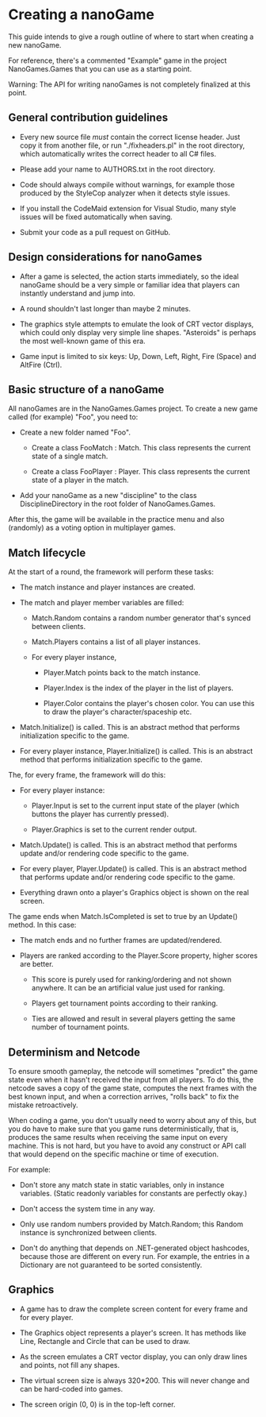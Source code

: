 Creating a nanoGame
===================

This guide intends to give a rough outline of where to start when creating a new nanoGame.

For reference, there's a commented "Example" game in the project NanoGames.Games that you can use as a starting point.

Warning: The API for writing nanoGames is not completely finalized at this point.


General contribution guidelines
-------------------------------

  - Every new source file *must* contain the correct license header. Just copy it from another file, or run "./fixheaders.pl" in the root directory, which automatically writes the correct header to all C# files.

  - Please add your name to AUTHORS.txt in the root directory.

  - Code should always compile without warnings, for example those produced by the StyleCop analyzer when it detects style issues.

  - If you install the CodeMaid extension for Visual Studio, many style issues will be fixed automatically when saving.

  - Submit your code as a pull request on GitHub.


Design considerations for nanoGames
-----------------------------------

  - After a game is selected, the action starts immediately, so the ideal nanoGame should be a very simple or familiar idea that players can instantly understand and jump into.

  - A round shouldn't last longer than maybe 2 minutes.

  - The graphics style attempts to emulate the look of CRT vector displays, which could only display very simple line shapes. "Asteroids" is perhaps the most well-known game of this era.

  - Game input is limited to six keys: Up, Down, Left, Right, Fire (Space) and AltFire (Ctrl).


Basic structure of a nanoGame
-----------------------------

All nanoGames are in the NanoGames.Games project. To create a new game called (for example) "Foo", you need to:

  - Create a new folder named "Foo".

      * Create a class FooMatch : Match<FooPlayer>. This class represents the current state of a single match.

      * Create a class FooPlayer : Player<FooMatch>. This class represents the current state of a player in the match.

  - Add your nanoGame as a new "discipline" to the class DisciplineDirectory in the root folder of NanoGames.Games.

After this, the game will be available in the practice menu and also (randomly) as a voting option in multiplayer games.


Match lifecycle
---------------

At the start of a round, the framework will perform these tasks:

  - The match instance and player instances are created.

  - The match and player member variables are filled:

      * Match.Random contains a random number generator that's synced between clients.

      * Match.Players contains a list of all player instances.

      * For every player instance,

          - Player.Match points back to the match instance.

          - Player.Index is the index of the player in the list of players.

          - Player.Color contains the player's chosen color. You can use this to draw the player's character/spaceship etc.

  - Match.Initialize() is called. This is an abstract method that performs initialization specific to the game.

  - For every player instance, Player.Initialize() is called. This is an abstract method that performs initialization specific to the game.


The, for every frame, the framework will do this:

  - For every player instance:

      * Player.Input is set to the current input state of the player (which buttons the player has currently pressed).

      * Player.Graphics is set to the current render output.

  - Match.Update() is called. This is an abstract method that performs update and/or rendering code specific to the game.

  - For every player, Player.Update() is called. This is an abstract method that performs update and/or rendering code specific to the game.

  - Everything drawn onto a player's Graphics object is shown on the real screen.


The game ends when Match.IsCompleted is set to true by an Update() method. In this case:

  - The match ends and no further frames are updated/rendered.

  - Players are ranked according to the Player.Score property, higher scores are better.

      * This score is purely used for ranking/ordering and not shown anywhere. It can be an artificial value just used for ranking.

      * Players get tournament points according to their ranking.

      * Ties are allowed and result in several players getting the same number of tournament points.


Determinism and Netcode
-----------------------

To ensure smooth gameplay, the netcode will sometimes "predict" the game state even when it hasn't received the input from all players. To do this, the netcode saves a copy of the game state, computes the next frames with the best known input, and when a correction arrives, "rolls back" to fix the mistake retroactively.

When coding a game, you don't usually need to worry about any of this, but you do have to make sure that you game runs deterministically, that is, produces the same results when receiving the same input on every machine. This is not hard, but you have to avoid any construct or API call that would depend on the specific machine or time of execution.

For example:

  - Don't store any match state in static variables, only in instance variables. (Static readonly variables for constants are perfectly okay.)

  - Don't access the system time in any way.

  - Only use random numbers provided by Match.Random; this Random instance is synchronized between clients.

  - Don't do anything that depends on .NET-generated object hashcodes, because those are different on every run. For example, the entries in a Dictionary are not guaranteed to be sorted consistently.


Graphics
--------

  - A game has to draw the complete screen content for every frame and for every player.

  - The Graphics object represents a player's screen. It has methods like Line, Rectangle and Circle that can be used to draw.

  - As the screen emulates a CRT vector display, you can only draw lines and points, not fill any shapes.

  - The virtual screen size is always 320*200. This will never change and can be hard-coded into games.

  - The screen origin (0, 0) is in the top-left corner.
